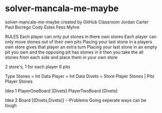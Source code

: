 # solver-mancala-me-maybe
solver-mancala-me-maybe created by GitHub Classroom
Jordan Carter
Paul Borrego
Cody Estes
Fess Myhre

RULES
Each player can only put stones in there own stores
Each player can only move stones out of their own pits
Placing your last stone in a players own store gives that player an extra turn
Placing your last stone in an empty pit you own and the opposing pit has stones in it then you take the all stones from each side and place them in your own store

2 store's, 1 for each player
6 pits

Type Stones = Int
Data Player = Int
Data Divets = Store Player Stones | Pits Player Stones

Idea 1
PlayerOneBoard [Divets]
PlayerTwoBoard [Divets]

Idea 2
Board [(Divets,Divets)]
--Problems
Going seperate ways can be tough
